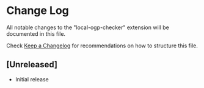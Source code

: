 # Change Log

All notable changes to the "local-ogp-checker" extension will be documented in this file.

Check [Keep a Changelog](http://keepachangelog.com/) for recommendations on how to structure this file.

## [Unreleased]

- Initial release
